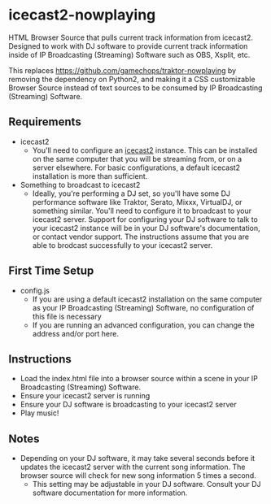 # icecast2-nowplaying
HTML Browser Source that pulls current track information from icecast2. Designed to work with DJ software to provide current track information inside of IP Broadcasting (Streaming) Software such as OBS, Xsplit, etc.

This replaces https://github.com/gamechops/traktor-nowplaying by removing the dependency on Python2, and making it a CSS customizable Browser Source instead of text sources to be consumed by IP Broadcasting (Streaming) Software. 

## Requirements
* icecast2 
    * You'll need to configure an [icecast2](http://icecast.org/) instance. This can be installed on the same computer that you will be streaming from, or on a server elsewhere.  For basic configurations, a default icecast2 installation is more than sufficient. 
* Something to broadcast to icecast2
    * Ideally, you're performing a DJ set, so you'll have some DJ performance software like Traktor, Serato, Mixxx, VirtualDJ, or something similar.  You'll need to configure it to broadcast to your icecast2 server.  Support for configuring your DJ software to talk to your icecast2 instance will be in your DJ software's documentation, or contact vendor support.  The instructions assume that you are able to brodcast successfully to your icecast2 server.  

## First Time Setup
* config.js
    * If you are using a default icecast2 installation on the same computer as your IP Broadcasting (Streaming) Software, no configuration of this file is necessary
    * If you are running an advanced configuration, you can change the address and/or port here.  

## Instructions
* Load the index.html file into a browser source within a scene in your IP Broadcasting (Streaming) Software. 
* Ensure your icecast2 server is running
* Ensure your DJ software is broadcasting to your icecast2 server
* Play music!

## Notes
* Depending on your DJ software, it may take several seconds before it updates the icecast2 server with the current song information.  The browser source will check for new song information 5 times a second. 
    * This setting may be adjustable in your DJ software. Consult your DJ software documentation for more information.

